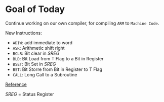 # Goal of Today

Continue working on our own compiler, for compiling `ARM` to `Machine Code`.

New Instructions:

- `ADIW`: add immediate to word
- `ASR`: Arithmetic shift right
- `BCLR`: Bit clear in *SREG*
- `BLD`: Bit Load from T Flag to a Bit in Register
- `BSET`: Bit Set in *SREG*
- `BST`: Bit Storre from Bit in Register to T Flag
- `CALL`: Long Call to a Subroutine 


[Reference](http://ww1.microchip.com/downloads/en/DeviceDoc/Atmel-0856-AVR-Instruction-Set-Manual.pdf)

*SREG* = Status Register